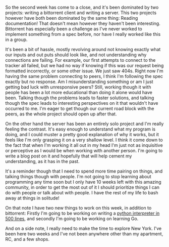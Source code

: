 So the second week has come to a close, and it's been dominated by two projects: writing a bittorrent client and writing a server. This two projects however have both been dominated by the same thing: Reading documentation! That doesn't mean however they haven't been interesting. Bittorrent has especially been a challenge as I've never worked to implement something from a spec before, nor have I really worked like this in a group.

It's been a bit of hassle, mostly revolving around not knowing exactly what our inputs and out puts should look like, and not understanding why connections are failing. For example, our first attempts to connect to the tracker all failed, but we had no way if knowing if this was our request being formatted incorrectly, or some other issue. We just saw 404s. Right now I'm having the same problem connecting to peers, I think I'm following the spec exactly but no response. Am I misunderstanding something or am I just getting bad luck with unresponsive peers? Still, working though it with people has been a lot more educational than doing it alone would have been. Talking though the problems leads to faster solutions, and talking though the spec leads to interesting perspectives on it that wouldn't have occurred to me. I'm eager to get though our current road block with the peers, as the whole project should open up after that.

On the other hand the server has been an entirely solo project and I'm really feeling the contrast. It's easy enough to understand what my program is doing, and I could muster a pretty good explanation of why it works, but it feels like I'm only grasping it on a very shallow level. I think it come down to the fact that when I'm working it all out in my head I'm just not as inquisitive or perceptive as I would be when working with another person. I'm going to write a blog post on it and hopefully that will help cement my understanding, as it has in the past.
        
It's a reminder though that I need to spend more time pairing on things, and talking things though with people. I'm not going to stop learning about programming any time soon but I only have 10 weeks left with this amazing community, in order to get the most out of it I should prioritize things I can do with people or talk about with people. I have the rest of my life to bash away at things in solitude!

On that note I have two new things to work on this week, in addition to bittorrent: Firstly I'm going to be working on writing a [python interpreter in 500 lines](http://aosabook.org//en/500L/a-python-interpreter-written-in-python.html), and secondly I'm going to be working on learning Go.

And on a side note, I really need to make the time to explore New York. I've been here two weeks and I've not been anywhere other than my apartment, RC, and a few shops.